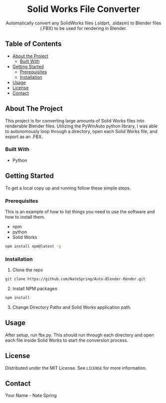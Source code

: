 <h1 align="center"><b>Solid Works File Converter</b></h1>

  <p align="center">Automatically convert any SolidWorks files (.sldprt, .sldasm) to Blender files (.FBX) to be used for rendering in Blender.</p>



<!-- TABLE OF CONTENTS -->
## Table of Contents

* [About the Project](#about-the-project)
  * [Built With](#built-with)
* [Getting Started](#getting-started)
  * [Prerequisites](#prerequisites)
  * [Installation](#installation)
* [Usage](#usage)
* [License](#license)
* [Contact](#contact)



<!-- ABOUT THE PROJECT -->
## About The Project

This project is for converting large amounts of Solid Works files into renderable Blender files. Utilizing the PyWinAuto python library, I was able to autonomously loop through a directory, open each Solid Works file, and export as an .FBX.

### Built With

* Python



<!-- GETTING STARTED -->
## Getting Started

To get a local copy up and running follow these simple steps.

### Prerequisites

This is an example of how to list things you need to use the software and how to install them.
* npm
* python
* Solid Works
```sh
npm install npm@latest -g
```

### Installation

1. Clone the repo
```sh
git clone https://github.com/NateSpring/Auto-Blender-Render.git
```
2. Install NPM packages
```sh
npm install
```
3. Change Directory Paths and Solid Works application path.



<!-- USAGE EXAMPLES -->
## Usage

After setup, run fbx.py. This should run through each directory and open each file inside Solid Works to start the conversion process.


<!-- LICENSE -->
## License

Distributed under the MIT License. See `LICENSE` for more information.



<!-- CONTACT -->
## Contact

Your Name - Nate Spring




<!-- MARKDOWN LINKS & IMAGES -->
<!-- https://www.markdownguide.org/basic-syntax/#reference-style-links -->
[contributors-shield]: https://img.shields.io/github/contributors/github_username/repo.svg?style=flat-square
[contributors-url]: https://github.com/github_username/repo/graphs/contributors
[forks-shield]: https://img.shields.io/github/forks/github_username/repo.svg?style=flat-square
[forks-url]: https://github.com/github_username/repo/network/members
[stars-shield]: https://img.shields.io/github/stars/github_username/repo.svg?style=flat-square
[stars-url]: https://github.com/github_username/repo/stargazers
[issues-shield]: https://img.shields.io/github/issues/github_username/repo.svg?style=flat-square
[issues-url]: https://github.com/github_username/repo/issues
[license-shield]: https://img.shields.io/github/license/github_username/repo.svg?style=flat-square
[license-url]: https://github.com/github_username/repo/blob/master/LICENSE.txt
[linkedin-shield]: https://img.shields.io/badge/-LinkedIn-black.svg?style=flat-square&logo=linkedin&colorB=555
[linkedin-url]: https://linkedin.com/in/github_username
[product-screenshot]: images/screenshot.png
